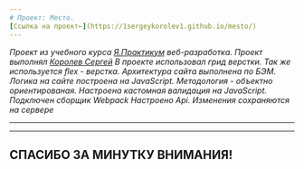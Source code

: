 ```yaml
---
# Проект: Место.
[Ссылка на проект←](https://1sergeykorolev1.github.io/mesto/) 
---
```


_Проект из учебного курса [Я.Практикум](https://practicum.yandex.ru/) веб-разработка._
_Проект выполнял [Королев Сергей](https://vk.com/id46453265)_
_В проекте использовал грид верстки. Так же используется flex - верстка. Архитектура сайта выполнена по БЭМ._
_Логика на сайте построена на JavaScript._
_Методология - объектно ориентированая._
_Настроена кастомная валидация на JavaScript._
_Подключен сборщик Webpack_
_Настроено Api. Изменения сохраняются на сервере_

---

---

## СПАСИБО ЗА МИНУТКУ ВНИМАНИЯ!
